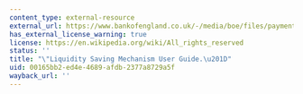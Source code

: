 ```yaml
---
content_type: external-resource
external_url: https://www.bankofengland.co.uk/-/media/boe/files/payments/liquidity-saving-mechanism-user-guide.pdf
has_external_license_warning: true
license: https://en.wikipedia.org/wiki/All_rights_reserved
status: ''
title: "\"Liquidity Saving Mechanism User Guide.\u201D"
uid: 00165bb2-ed4e-4689-afdb-2377a8729a5f
wayback_url: ''
---
```

